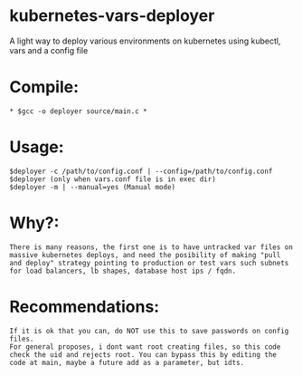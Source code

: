 # kubernetes-vars-deployer
A light way to deploy various environments on kubernetes using kubectl, vars and a config file

# Compile:
    * $gcc -o deployer source/main.c * 
# Usage:
    $deployer -c /path/to/config.conf | --config=/path/to/config.conf
    $deployer (only when vars.conf file is in exec dir)
    $deployer -m | --manual=yes (Manual mode)

# Why?:
    There is many reasons, the first one is to have untracked var files on massive kubernetes deploys, and need the posibility of making "pull and deploy" strategy pointing to production or test vars such subnets for load balancers, lb shapes, database host ips / fqdn.

# Recommendations:
    If it is ok that you can, do NOT use this to save passwords on config files.
    For general proposes, i dont want root creating files, so this code check the uid and rejects root. You can bypass this by editing the code at main, maybe a future add as a parameter, but idts.
